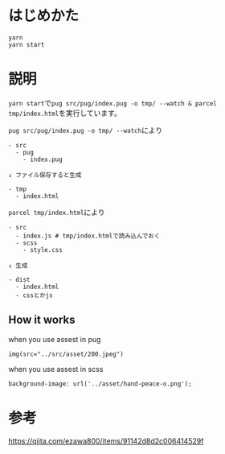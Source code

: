 # はじめかた

```
yarn
yarn start
```

# 説明

`yarn start`で`pug src/pug/index.pug -o tmp/ --watch & parcel tmp/index.html`を実行しています。

`pug src/pug/index.pug -o tmp/ --watch`により

```
- src
  - pug
    - index.pug

↓ ファイル保存すると生成

- tmp
  - index.html

```

`parcel tmp/index.html`により

```
- src
  - index.js # tmp/index.htmlで読み込んでおく
  - scss
    - style.css

↓ 生成

- dist
  - index.html
  - cssとかjs
```

## How it works

when you use assest in pug
```
img(src="../src/asset/200.jpeg")
```

when you use assest in scss
```
background-image: url('../asset/hand-peace-o.png');
```

# 参考

https://qiita.com/ezawa800/items/91142d8d2c006414529f
